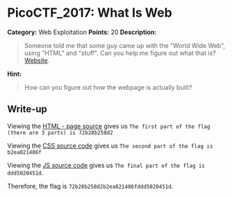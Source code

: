# PicoCTF_2017: What Is Web

**Category:** Web Exploitation
**Points:** 20
**Description:**

>Someone told me that some guy came up with the "World Wide Web", using "HTML" and "stuff". Can you help me figure out what that is? [Website](http://shell2017.picoctf.com:4443/).

**Hint:**

>How can you figure out how the webpage is actually built?

## Write-up
Viewing the [HTML - page source](http://shell2017.picoctf.com:4443/index.html) gives us `The first part of the flag (there are 3 parts) is 72b28b258d2`

Viewing the [CSS source code](http://shell2017.picoctf.com:4443/hacker.css) gives us  `The second part of the flag is b2ea021486f` 

Viewing the [JS source code](http://shell2017.picoctf.com:4443/script.js) gives us `The final part of the flag is ddd5020451d`.

Therefore, the flag is `72b28b258d2b2ea021486fddd5020451d`.
<!--stackedit_data:
eyJoaXN0b3J5IjpbMTc2MDg5MjYyMCwtMTk2ODMzOTY0MV19
-->